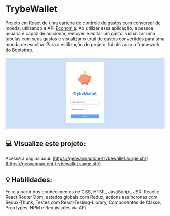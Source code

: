 # TrybeWallet
Projeto em React de uma carteira de controle de gastos com conversor de moeda, utilizando a API [Economia](https://economia.awesomeapi.com.br/json/all). Ao utilizar essa aplicação, a pessoa usuária é capaz de adicionar, remover e editar um gasto, visualizar uma tabelas com seus gastos e visualizar o total de gastos convertidos para uma moeda de escolha. Para a estilização do projeto, foi utilizado o framework do [Bootstrap](https://getbootstrap.com/).
<br><br>
<img src="./trybewallet.gif" alt="gif do projeto"/>

## :computer: Visualize este projeto:
Acesse a página aqui:
[https://geovannaotoni-trybewallet.surge.sh/](https://geovannaotoni-trybewallet.surge.sh/)

## :bulb: Habilidades:
Feito a partir dos conhecimentos de CSS, HTML, JavaScript, JSX, React e React Router Dom, estados globais com Redux, actions assíncronas com Redux-Thunk, Testes com React-Testing-Library, Componentes de Classe, PropTypes, NPM e Requisições via API.
